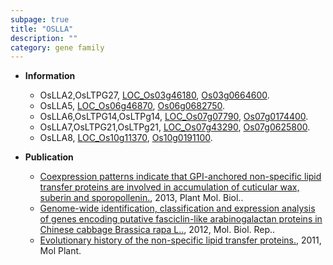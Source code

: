 ```yaml
---
subpage: true
title: "OSLLA"
description: ""
category: gene family
---
```


* **Information**  
    + OsLLA2,OsLTPG27, [LOC_Os03g46180](http://rice.plantbiology.msu.edu/cgi-bin/ORF_infopage.cgi?orf=LOC_Os03g46180), [Os03g0664600](http://rapdb.dna.affrc.go.jp/viewer/gbrowse_details/irgsp1?name=Os03g0664600).
    + OsLLA5, [LOC_Os06g46870](http://rice.plantbiology.msu.edu/cgi-bin/ORF_infopage.cgi?orf=LOC_Os06g46870), [Os06g0682750](http://rapdb.dna.affrc.go.jp/viewer/gbrowse_details/irgsp1?name=Os06g0682750).
    + OsLLA6,OsLTPG14,OsLTPg14, [LOC_Os07g07790](http://rice.plantbiology.msu.edu/cgi-bin/ORF_infopage.cgi?orf=LOC_Os07g07790), [Os07g0174400](http://rapdb.dna.affrc.go.jp/viewer/gbrowse_details/irgsp1?name=Os07g0174400).
    + OsLLA7,OsLTPG21,OsLTPg21, [LOC_Os07g43290](http://rice.plantbiology.msu.edu/cgi-bin/ORF_infopage.cgi?orf=LOC_Os07g43290), [Os07g0625800](http://rapdb.dna.affrc.go.jp/viewer/gbrowse_details/irgsp1?name=Os07g0625800).
    + OsLLA8, [LOC_Os10g11370](http://rice.plantbiology.msu.edu/cgi-bin/ORF_infopage.cgi?orf=LOC_Os10g11370), [Os10g0191100](http://rapdb.dna.affrc.go.jp/viewer/gbrowse_details/irgsp1?name=Os10g0191100).

* **Publication**  
    + [Coexpression patterns indicate that GPI-anchored non-specific lipid transfer proteins are involved in accumulation of cuticular wax, suberin and sporopollenin.](http://www.ncbi.nlm.nih.gov/pubmed?term=Coexpression+patterns+indicate+that+GPI-anchored+non-specific+lipid+transfer+proteins+are+involved+in+accumulation+of+cuticular+wax,+suberin+and+sporopollenin.%5BTitle%5D), 2013, Plant Mol. Biol..
    + [Genome-wide identification, classification and expression analysis of genes encoding putative fasciclin-like arabinogalactan proteins in Chinese cabbage Brassica rapa L..](http://www.ncbi.nlm.nih.gov/pubmed?term=Genome-wide+identification,+classification+and+expression+analysis+of+genes+encoding+putative+fasciclin-like+arabinogalactan+proteins+in+Chinese+cabbage+Brassica+rapa+L..%5BTitle%5D), 2012, Mol. Biol. Rep..
    + [Evolutionary history of the non-specific lipid transfer proteins.](http://www.ncbi.nlm.nih.gov/pubmed?term=Evolutionary+history+of+the+non-specific+lipid+transfer+proteins.%5BTitle%5D), 2011, Mol Plant.


